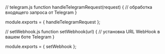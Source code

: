 // telegram.js
function handleTelegramRequest(request) {
  // обработка входящего запроса от Telegram
}

module.exports = {
  handleTelegramRequest
};


// setWebhook.js
function setWebhook(url) {
  // установка URL WebHook в вашем боте Telegram
}

module.exports = {
  setWebhook
};
